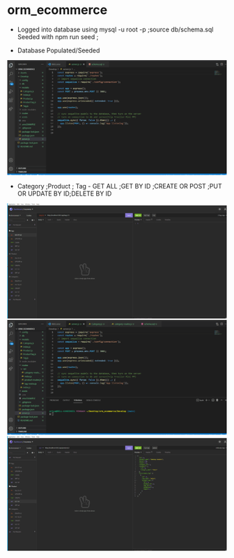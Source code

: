 # orm_ecommerce
* Logged into database using 
mysql -u root -p ;source db/schema.sql
Seeded with npm run seed ;

* Database Populated/Seeded
<img src="./DB_ Populated.gif">

* Category ;Product ; Tag - GET ALL ;GET BY ID ;CREATE OR POST ;PUT OR UPDATE BY ID;DELETE BY ID 


<img src="./Tag.gif">

<img src="./Category.gif">

<img src="./Product.gif">
